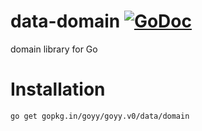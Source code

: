 # data-domain [![GoDoc](http://godoc.org/gopkg.in/goyy/goyy.v0?status.png)](http://godoc.org/gopkg.in/goyy/goyy.v0/data/domain)
domain library for Go

# Installation
`go get gopkg.in/goyy/goyy.v0/data/domain`
